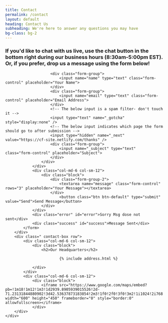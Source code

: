 ```yaml
---
title: Contact
permalink: /contact
layout: default
heading: Contact Us
subheading: We're here to answer any questions you may have
bg-class: bg-2
---
```

<!-- contact form start -->
<section class="contact-form">
    <div class="container">
        <div class="row">
        <h3>If you'd like to chat with us live, use the chat  button in the bottom right during our business hours (8:30am-5:00pm EST). Or, if you prefer, drop us a message using the form below!</h3>
        </div>
        <section class="contact-form">
        <div class="row">
            <form id="contact-form" action="https://formspree.io/info@computerfulfillment.com" method="POST">
                <div class="col-md-6 col-sm-12">
                    <div class="block">

                        <div class="form-group">
                            <input name="name" type="text" class="form-control" placeholder="Your Name">
                        </div>
                        <div class="form-group">
                            <input name="email" type="text" class="form-control" placeholder="Email Address">
                        </div>
                        <!-- The below input is a spam filter- don't touch it -->
                        <input type="text" name="_gotcha" style="display:none" />
                        <!-- The below input indicates which page the form should go to after submission -->
                        <input type="hidden" name="_next" value="https://cf-site.netlify.com/thanks" />
                        <div class="form-group">
                            <input name="_subject" type="text" class="form-control" placeholder="Subject">
                        </div>
                    </div>
                </div>
                <div class="col-md-6 col-sm-12">
                    <div class="block">
                        <div class="form-group-2">
                            <textarea name="message" class="form-control" rows="3" placeholder="Your Message"></textarea>
                        </div>
                            <button class="btn btn-default" type="submit" value="Send">Send Message</button>
                    </div>
                </div>
                <div class="error" id="error">Sorry Msg dose not sent</div>
                <div class="success" id="success">Message Sent</div>
            </form>
        </div>
        <div class=" contact-box row">
            <div class="col-md-6 col-sm-12">
                <div class="block">
                    <h2>Our Headquarters</h2>

            				{% include address.html %}

                </div>
            </div>
            <div class="col-md-6 col-sm-12">
                <div class="block">
                    <iframe src="https://www.google.com/maps/embed?pb=!1m18!1m12!1m3!1d2939.8905939015526!2d-71.23131844880902!3d42.53637873183854!2m3!1f0!2f0!3f0!3m2!1i1024!2i768!4f13.1!3m3!1m2!1s0x89e3a0289393f48f%3A0xb92053e6094ede30!2sComputer+Fulfillment+Inc!5e0!3m2!1sen!2sus!4v1529508002946" width="600" height="450" frameborder="0" style="border:0" allowfullscreen></iframe>
                </div>
        </div>
    </div>
</section>
